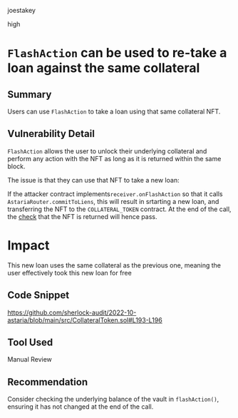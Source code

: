 joestakey

high

# `FlashAction` can be used to re-take a loan against the same collateral

## Summary

Users can use `FlashAction` to take a loan using that same collateral NFT.

## Vulnerability Detail

`FlashAction` allows the user to unlock their underlying collateral and perform any action with the NFT as long as it is returned within the same block.

The issue is that they can use that NFT to take a new loan:

If the attacker contract implements`receiver.onFlashAction` so that it calls `AstariaRouter.commitToLiens`, this will result in srtarting a new loan, and transferring the NFT to the `COLLATERAL_TOKEN` contract.
At the end of the call, the [check](https://github.com/sherlock-audit/2022-10-astaria/blob/main/src/CollateralToken.sol#L193-L196) that the NFT is returned will hence pass.


# Impact

This new loan uses the same collateral as the previous one, meaning the user effectively took this new loan for free


## Code Snippet

https://github.com/sherlock-audit/2022-10-astaria/blob/main/src/CollateralToken.sol#L193-L196

## Tool Used

Manual Review

## Recommendation

Consider checking the underlying balance of the vault in `flashAction()`, ensuring it has not changed at the end of the call.

